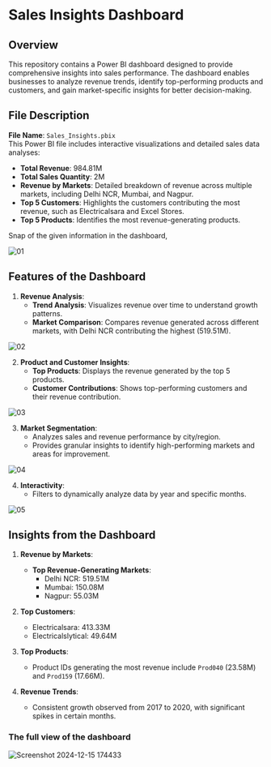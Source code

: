 # Sales Insights Dashboard  

## Overview  
This repository contains a Power BI dashboard designed to provide comprehensive insights into sales performance. The dashboard enables businesses to analyze revenue trends, 
identify top-performing products and customers, and gain market-specific insights for better decision-making.  

## File Description  
**File Name**: `Sales_Insights.pbix`  
This Power BI file includes interactive visualizations and detailed sales data analyses:  
- **Total Revenue**: 984.81M  
- **Total Sales Quantity**: 2M  
- **Revenue by Markets**: Detailed breakdown of revenue across multiple markets, including Delhi NCR, Mumbai, and Nagpur.  
- **Top 5 Customers**: Highlights the customers contributing the most revenue, such as Electricalsara and Excel Stores.  
- **Top 5 Products**: Identifies the most revenue-generating products.
  
Snap of the given information in the dashboard,

![01](https://github.com/user-attachments/assets/4fdeeeae-6b19-4015-95cd-ee5546bba909) 

## Features of the Dashboard  

1. **Revenue Analysis**:  
   - **Trend Analysis**: Visualizes revenue over time to understand growth patterns.  
   - **Market Comparison**: Compares revenue generated across different markets, with Delhi NCR contributing the highest (519.51M).
     
![02](https://github.com/user-attachments/assets/f14a5979-b3c1-418b-9031-28f4e15222e1)

2. **Product and Customer Insights**:  
   - **Top Products**: Displays the revenue generated by the top 5 products.  
   - **Customer Contributions**: Shows top-performing customers and their revenue contribution.

![03](https://github.com/user-attachments/assets/b52391b9-b0a7-44d6-b1a2-6f2ccd68d653)

3. **Market Segmentation**:  
   - Analyzes sales and revenue performance by city/region.  
   - Provides granular insights to identify high-performing markets and areas for improvement.

  ![04](https://github.com/user-attachments/assets/7bb01f16-1171-48b4-ad74-71a02668bf0b)

4. **Interactivity**:  
   - Filters to dynamically analyze data by year and specific months.
  
  ![05](https://github.com/user-attachments/assets/194a710b-2982-46eb-b5c3-221c02a168b3)
 

## Insights from the Dashboard  

1. **Revenue by Markets**:  
   - **Top Revenue-Generating Markets**:  
     - Delhi NCR: 519.51M  
     - Mumbai: 150.08M  
     - Nagpur: 55.03M  

2. **Top Customers**:  
   - Electricalsara: 413.33M  
   - Electricalslytical: 49.64M  

3. **Top Products**:  
   - Product IDs generating the most revenue include `Prod040` (23.58M) and `Prod159` (17.66M).  

4. **Revenue Trends**:  
   - Consistent growth observed from 2017 to 2020, with significant spikes in certain months.
  
### The full view of the dashboard

![Screenshot 2024-12-15 174433](https://github.com/user-attachments/assets/5bc02449-bb5f-4a7f-8c98-3f1dbdfdf054)
